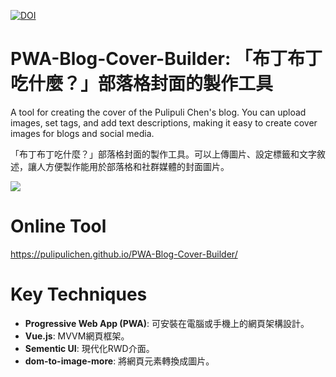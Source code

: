 [![DOI](https://zenodo.org/badge/586190301.svg)](https://zenodo.org/doi/10.5281/zenodo.12519278)

# PWA-Blog-Cover-Builder: 「布丁布丁吃什麼？」部落格封面的製作工具

A tool for creating the cover of the Pulipuli Chen's blog. You can upload images, set tags, and add text descriptions, making it easy to create cover images for blogs and social media.

「布丁布丁吃什麼？」部落格封面的製作工具。可以上傳圖片、設定標籤和文字敘述，讓人方便製作能用於部落格和社群媒體的封面圖片。

![](https://blogger.googleusercontent.com/img/a/AVvXsEjgu36g-iHjomNHi_epDAfA4yDzlGa-SZcP2BzqVC2gGeN-BudOiM-3ET1hsOBp7L6pCXZEtnhq6MSqezkiRkyXi6i03c90qrqd9-YQ_nXN_AEgxQtfpEERSurkH6BH5pFyB12UKkY7TADODpaITbxcHpq1JQ2TJhj5g0uSc1-xU7oQL8LVOmnwXQ)

# Online Tool

https://pulipulichen.github.io/PWA-Blog-Cover-Builder/


# Key Techniques

- **Progressive Web App (PWA)**: 可安裝在電腦或手機上的網頁架構設計。
- **Vue.js**: MVVM網頁框架。
- **Sementic UI**: 現代化RWD介面。
- **dom-to-image-more**: 將網頁元素轉換成圖片。